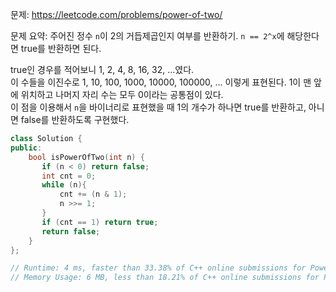 문제: https://leetcode.com/problems/power-of-two/           
               
문제 요약: 주어진 정수 `n`이 2의 거듭제곱인지 여부를 반환하기. `n == 2^x`에 해당한다면 true를 반환하면 된다.          

true인 경우를 적어보니 1, 2, 4, 8, 16, 32, ...였다.    
이 수들을 이진수로 1, 10, 100, 1000, 10000, 100000, ... 이렇게 표현된다. 1이 맨 앞에 위치하고 나머지 자리 수는 모두 0이라는 공통점이 있다.                    
이 점을 이용해서 `n`을 바이너리로 표현했을 때 1의 개수가 하나면 true를 반환하고, 아니면 false를 반환하도록 구현했다.           
        
```cpp
class Solution {
public:
    bool isPowerOfTwo(int n) {
       if (n < 0) return false;
       int cnt = 0;
       while (n){
           cnt += (n & 1);
           n >>= 1;
       }
       if (cnt == 1) return true;
       return false;
    }
};

// Runtime: 4 ms, faster than 33.38% of C++ online submissions for Power of Two.
// Memory Usage: 6 MB, less than 18.21% of C++ online submissions for Power of Two.
```
